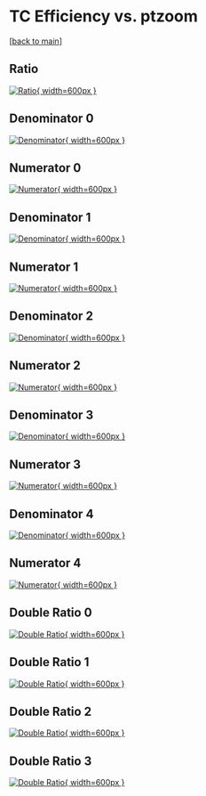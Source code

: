 # TC Efficiency vs. ptzoom

[[back to main](./)]



## Ratio

[![Ratio](../mtv/var/TC_base_321_0_eff_ptzoom.png){ width=600px }](../mtv/var/TC_base_321_0_eff_ptzoom.pdf)

## Denominator 0

[![Denominator](../mtv/den/TC_base_321_0_eff_ptzoom_den0.png){ width=600px }](../mtv/den/TC_base_321_0_eff_ptzoom_den0.pdf)

## Numerator 0

[![Numerator](../mtv/num/TC_base_321_0_eff_ptzoom_num0.png){ width=600px }](../mtv/num/TC_base_321_0_eff_ptzoom_num0.pdf)

## Denominator 1

[![Denominator](../mtv/den/TC_base_321_0_eff_ptzoom_den1.png){ width=600px }](../mtv/den/TC_base_321_0_eff_ptzoom_den1.pdf)

## Numerator 1

[![Numerator](../mtv/num/TC_base_321_0_eff_ptzoom_num1.png){ width=600px }](../mtv/num/TC_base_321_0_eff_ptzoom_num1.pdf)

## Denominator 2

[![Denominator](../mtv/den/TC_base_321_0_eff_ptzoom_den2.png){ width=600px }](../mtv/den/TC_base_321_0_eff_ptzoom_den2.pdf)

## Numerator 2

[![Numerator](../mtv/num/TC_base_321_0_eff_ptzoom_num2.png){ width=600px }](../mtv/num/TC_base_321_0_eff_ptzoom_num2.pdf)

## Denominator 3

[![Denominator](../mtv/den/TC_base_321_0_eff_ptzoom_den3.png){ width=600px }](../mtv/den/TC_base_321_0_eff_ptzoom_den3.pdf)

## Numerator 3

[![Numerator](../mtv/num/TC_base_321_0_eff_ptzoom_num3.png){ width=600px }](../mtv/num/TC_base_321_0_eff_ptzoom_num3.pdf)

## Denominator 4

[![Denominator](../mtv/den/TC_base_321_0_eff_ptzoom_den4.png){ width=600px }](../mtv/den/TC_base_321_0_eff_ptzoom_den4.pdf)

## Numerator 4

[![Numerator](../mtv/num/TC_base_321_0_eff_ptzoom_num4.png){ width=600px }](../mtv/num/TC_base_321_0_eff_ptzoom_num4.pdf)

## Double Ratio 0

[![Double Ratio](../mtv/ratio/TC_base_321_0_eff_ptzoom_ratio0.png){ width=600px }](../mtv/ratio/TC_base_321_0_eff_ptzoom_ratio0.pdf)

## Double Ratio 1

[![Double Ratio](../mtv/ratio/TC_base_321_0_eff_ptzoom_ratio1.png){ width=600px }](../mtv/ratio/TC_base_321_0_eff_ptzoom_ratio1.pdf)

## Double Ratio 2

[![Double Ratio](../mtv/ratio/TC_base_321_0_eff_ptzoom_ratio2.png){ width=600px }](../mtv/ratio/TC_base_321_0_eff_ptzoom_ratio2.pdf)

## Double Ratio 3

[![Double Ratio](../mtv/ratio/TC_base_321_0_eff_ptzoom_ratio3.png){ width=600px }](../mtv/ratio/TC_base_321_0_eff_ptzoom_ratio3.pdf)

